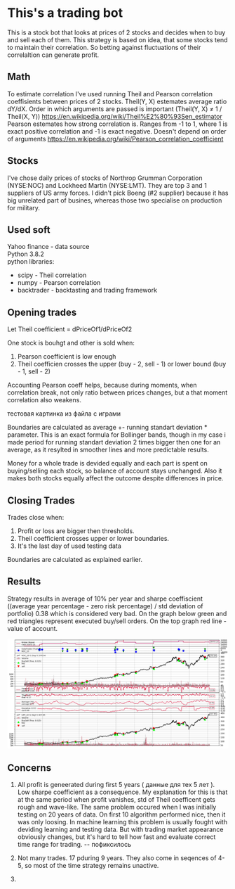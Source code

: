 # This's a trading bot
This is a stock bot that looks at prices of 2 stocks and decides when to buy and sell each of them.
This strategy is based on  idea, that some stocks tend to maintain their correlation.  So betting against fluctuations of their correlaltion can generate profit.

## Math
To estimate correlation I've used running Theil and Pearson correlation coeffisients between prices of 2 stocks.
Theil(Y, X) estemates average ratio dY/dX. Order in which arguments are passed is important (Theil(Y, X) ≠ 1 / Theil(X, Y)) https://en.wikipedia.org/wiki/Theil%E2%80%93Sen_estimator \
Pearson estemates how strong correlation is. Ranges from -1 to 1, where 1 is exact positive correlation and -1 is exact negative. Doesn't depend on order of arguments https://en.wikipedia.org/wiki/Pearson_correlation_coefficient

## Stocks
I've chose daily prices of stocks of Northrop Grumman Corporation (NYSE:NOC) and Lockheed Martin (NYSE:LMT). They are top 3 and 1 suppliers of US army forces.
I didn't pick Boeng (#2 supplier) because it has big unrelated part of busines, whereas those two specialise on production for military.

## Used soft
Yahoo finance - data source\
Python 3.8.2 \
python libraries:
- scipy - Theil correlation
- numpy - Pearson correlation
- backtrader - backtasting and trading framework

## Opening trades
Let Theil coefficient = dPriceOf1/dPriceOf2

One stock is bouhgt and other is sold when:
1. Pearson coefficient is low enough
2. Theil coefficien crosses the upper (buy - 2, sell - 1) or lower bound (buy - 1, sell - 2)

Accounting Pearson coeff helps, because during moments, when correlation break, not only ratio between prices changes, but a that moment correlation also weakens.

тестовая картинка из файла с играми

Boundaries are calculated as average +- running standart deviation * parameter. This is an exact formula for Bollinger bands, though in my case i made period for running standart deviation 2 times bigger then one for an average, as it resylted in smoother lines and more predictable results.

Money for a whole trade is devided equally and each part is spent on buying/selling each stock, so balance of account stays unchanged.
Also it makes both stocks equally affect the outcome despite differences in price.
 


## Closing Trades

Trades close when:
1. Profit or loss are bigger then thresholds.
2. Theil coefficient crosses upper or lower boundaries.
3. It's the last day of used testing data

Boundaries are calculated as explained earlier.

## Results

Strategy results in average of 10% per year and sharpe coeffiscient ((average year percentage - zero risk percentage) / std deviation of portfolio) 0.38 which is considered very bad. On the graph below green and red triangles represent executed buy/sell orders. On the top graph red line - value of account.

![](chart_1.png)

## Concerns
1. All profit is geneerated during first 5 years ( данные для тех 5 лет ). Low sharpe coefficient as a consequence. My explanation for this is that at the same period when profit vanishes, std of Theil coefficent gets rough and wave-like. The same problem occured when I was initially testing on 20 years of data. On first 10 algorithm performed nice, then it was only loosing.
In machine learning this problem is usually fought with deviding learning and testing data. But with trading market appearance obviously changes, but it's hard to tell how fast and evaluate correct time range for trading. -- пофиксилось

2. Not many trades. 17 pduring 9 years. They also come in seqences of 4-5, so most of the time strategy remains unactive.

3. 
